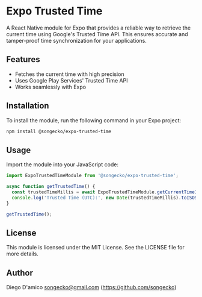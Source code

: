 # Expo Trusted Time

A React Native module for Expo that provides a reliable way to retrieve the current time using Google's Trusted Time API.
This ensures accurate and tamper-proof time synchronization for your applications.

## Features

- Fetches the current time with high precision
- Uses Google Play Services' Trusted Time API
- Works seamlessly with Expo

## Installation

To install the module, run the following command in your Expo project:

```bash
npm install @songecko/expo-trusted-time
```

## Usage
Import the module into your JavaScript code:

```javascript
import ExpoTrustedTimeModule from '@songecko/expo-trusted-time';

async function getTrustedTime() {
  const trustedTimeMillis = await ExpoTrustedTimeModule.getCurrentTimeInMillis();
  console.log('Trusted Time (UTC):', new Date(trustedTimeMillis).toISOString());
}

getTrustedTime();
```

## License
This module is licensed under the MIT License. See the LICENSE file for more details.

## Author
Diego D'amico <songecko@gmail.com> (https://github.com/songecko)